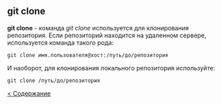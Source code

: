## git clone
**git clone** - команда *git clone* используется для клонирования репозитория. Если репозиторий находится на удаленном сервере, используется команда такого рода:
```
git clone имя.пользователя@хост:/путь/до/репозитория
```

И наоборот, для клонирования локального репозитория используйте:
```
git clone /путь/до/репозитория
```

[< Содержание](./readme.md)